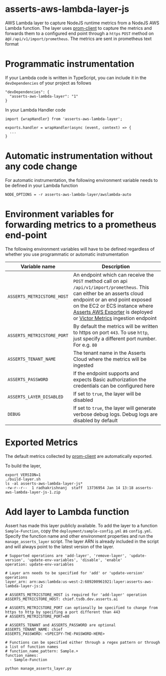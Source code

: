 # asserts-aws-lambda-layer-js

AWS Lambda layer to capture NodeJS runtime metrics from a NodeJS AWS Lambda function. The layer
uses [prom-client](https://github.com/siimon/prom-client) to capture the metrics and forwards them to a configured end
point through a `https` `POST` method on api `/api/v1/import/prometheus`. The metrics are sent in prometheus text format

# Programmatic instrumentation

If your Lambda code is written in TypeScript, you can include it in the `devDependencies` of your project as follows

```
"devDependencies": {
  "asserts-aws-lambda-layer": "1"
}
```

In your Lambda Handler code

```
import {wrapHandler} from 'asserts-aws-lambda-layer';

exports.handler = wrapHandler(async (event, context) => {
  ...
}
```

# Automatic instrumentation without any code change

For automatic instrumentation, the following environment variable needs to be defined in your Lambda function

```
NODE_OPTIONS = -r asserts-aws-lambda-layer/awslambda-auto
```

# Environment variables for forwarding metrics to a prometheus end-point

The following environment variables will have to be defined regardless of whether you use programmatic or automatic
instrumentation

|Variable name| Description|
|-------------|------------|
|`ASSERTS_METRICSTORE_HOST`|An endpoint which can receive the `POST` method call on api `/api/v1/import/prometheus`. This can either be an asserts cloud endpoint or an end point exposed on the EC2 or ECS instance where [Asserts AWS Exporter](https://app.gitbook.com/o/-Mih12_HEHZ0gGyaqQ0X/s/-Mih17ZSkwF7P2VxUo4u/quickstart-guide/setting-up-aws-serverless-monitoring) is deployed or [Victor Metrics](https://victoriametrics.com/) ingestion endpoint |
|`ASSERTS_METRICSTORE_PORT`|By default the metrics will be written to https on port `443`. To use `http`, just specify a different port number. For e.g. `80` |
|`ASSERTS_TENANT_NAME`|The tenant name in the Asserts Cloud where the metrics will be ingested |
|`ASSERTS_PASSWORD`|If the endpoint supports and expects Basic authorization the credentials can be configured here |
|`ASSERTS_LAYER_DISABLED`| If set to `true`, the layer will be disabled|
|`DEBUG`|If set to `true`, the layer will generate verbose debug logs. Debug logs are disabled by default|

# Exported Metrics

The default metrics collected by [prom-client](https://github.com/siimon/prom-client) are automatically exported.

To build the layer,

```
export VERSION=1
./build-layer.sh
ls -al asserts-aws-lambda-layer-js*
-rw-r--r--  1 radhakrishnanj  staff  13736954 Jan 14 13:18 asserts-aws-lambda-layer-js-1.zip
```

# Add layer to Lambda function

Assert has made this layer publicly available. To add the layer to a function `Sample-Function`, copy the 
`deployment/sample-config.yml` as `config.yml`. Specify the function name and other environment properties 
and run the `manage_asserts_layer` script. The layer ARN is already included in the script and will always point to 
the latest version of the layer.

```
# Supported operations are 'add-layer', 'remove-layer', 'update-version', 'update-env-variables', 'disable', 'enable'
operation: update-env-variables

# Layer arn needs to be specified for 'add' or 'update-version' operations
layer_arn: arn:aws:lambda:us-west-2:689200961921:layer:asserts-aws-lambda-layer-js:2

# ASSERTS_METRICSTORE_HOST is required for 'add-layer' operation
ASSERTS_METRICSTORE_HOST: chief.tsdb.dev.asserts.ai

# ASSERTS_METRICSTORE_PORT can optionally be specified to change from https to http by specifing a port different than 443
# ASSERTS_METRICSTORE_PORT=80

# ASSERTS_TENANT and ASSERTS_PASSWORD are optional
ASSERTS_TENANT_NAME: chief
ASSERTS_PASSWORD: <SPECIFY-THE-PASSWORD-HERE>

# Functions can be specified either through a regex pattern or through a list of function names
# function_name_pattern: Sample.+
function_names:
  - Sample-Function
```

```
python manage_asserts_layer.py
```










